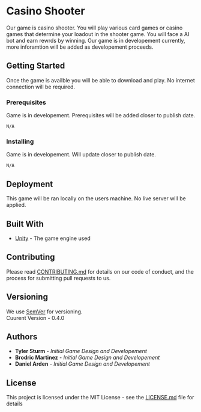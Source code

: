# Casino Shooter

Our game is casino shooter. You will play various card games or casino games that determine your loadout in the shooter game. You will face a AI bot and earn rewrds by winning.
Our game is in developement currently, more inforamtion will be added as developement proceeds.

## Getting Started

Once the game is availble you will be able to download and play. No internet connection will be required.

### Prerequisites

Game is in developement. Prerequisites will be added closer to publish date.

```
N/A
```

### Installing

Game is in developement. Will update closer to publish date. 

```
N/A
```

## Deployment

This game will be ran locally on the users machine. No live server will be applied.

## Built With

* [Unity](https://unity.com/) - The game engine used

## Contributing

Please read [CONTRIBUTING.md](./CONTRIBUTING.md) for details on our code of conduct, and the process for submitting pull requests to us.

## Versioning

We use [SemVer](http://semver.org/) for versioning.  
Cuurent Version - 0.4.0

## Authors

* **Tyler Sturm** - *Initial Game Design and Developement*
* **Brodric Martinez** - *Initial Game Design and Developement*
* **Daniel Arden** - *Initial Game Design and Developement* 
## License

This project is licensed under the MIT License - see the [LICENSE.md](LICENSE.md) file for details

